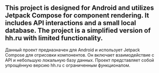 This project is designed for Android and utilizes Jetpack Compose for component rendering. It includes API interactions and a small local database. The project is a simplified version of hh.ru with limited functionality.
--------------------------------------------------------------------------
Данный проект предназначен для Android и использует Jetpack Compose для отрисовки компонентов. Он включает взаимодействие с API и небольшую локальную базу данных. Проект представляет собой упрощённую версию hh.ru с ограниченным функционалом.
